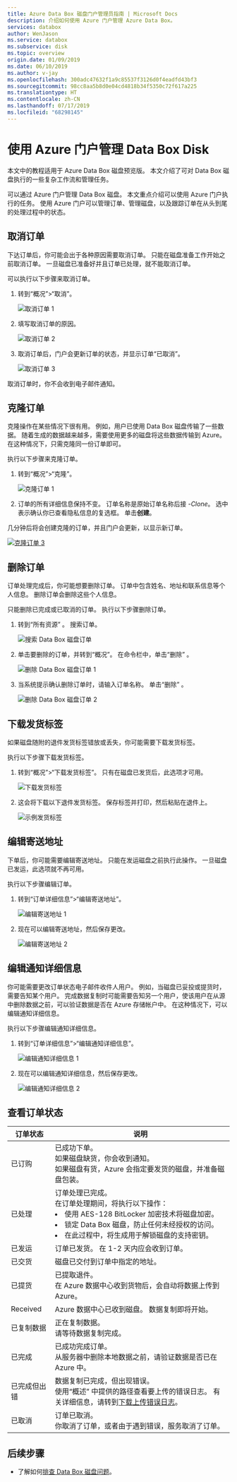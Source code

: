 ```yaml
---
title: Azure Data Box 磁盘门户管理员指南 | Microsoft Docs
description: 介绍如何使用 Azure 门户管理 Azure Data Box。
services: databox
author: WenJason
ms.service: databox
ms.subservice: disk
ms.topic: overview
origin.date: 01/09/2019
ms.date: 06/10/2019
ms.author: v-jay
ms.openlocfilehash: 300adc47632f1a9c85537f3126d0f4eadfd43bf3
ms.sourcegitcommit: 98cc8aa5b8d0e04cd4818b34f5350c72f617a225
ms.translationtype: HT
ms.contentlocale: zh-CN
ms.lasthandoff: 07/17/2019
ms.locfileid: "68298145"
---
```

# <a name="use-azure-portal-to-administer-your-data-box-disk"></a>使用 Azure 门户管理 Data Box Disk

本文中的教程适用于 Azure Data Box 磁盘预览版。 本文介绍了可对 Data Box 磁盘执行的一些复杂工作流和管理任务。 

可以通过 Azure 门户管理 Data Box 磁盘。 本文重点介绍可以使用 Azure 门户执行的任务。 使用 Azure 门户可以管理订单、管理磁盘，以及跟踪订单在从头到尾的处理过程中的状态。

## <a name="cancel-an-order"></a>取消订单

下达订单后，你可能会出于各种原因需要取消订单。 只能在磁盘准备工作开始之前取消订单。 一旦磁盘已准备好并且订单已处理，就不能取消订单。 

可以执行以下步骤来取消订单。

1.  转到“概况”>“取消”。  

    ![取消订单 1](media/data-box-portal-ui-admin/cancel-order1.png)

2.  填写取消订单的原因。  

    ![取消订单 2](media/data-box-portal-ui-admin/cancel-order2.png)

3.  取消订单后，门户会更新订单的状态，并显示订单“已取消”。 

    ![取消订单 3](media/data-box-portal-ui-admin/cancel-order3.png)

取消订单时，你不会收到电子邮件通知。

## <a name="clone-an-order"></a>克隆订单

克隆操作在某些情况下很有用。 例如，用户已使用 Data Box 磁盘传输了一些数据。 随着生成的数据越来越多，需要使用更多的磁盘将这些数据传输到 Azure。 在这种情况下，只需克隆同一份订单即可。

执行以下步骤来克隆订单。

1.  转到“概况”>“克隆”。  

    ![克隆订单 1](media/data-box-portal-ui-admin/clone-order1.png)

2.  订单的所有详细信息保持不变。 订单名称是原始订单名称后接 *-Clone*。 选中表示确认你已查看隐私信息的复选框。 单击**创建**。    

几分钟后将会创建克隆的订单，并且门户会更新，以显示新订单。

[![克隆订单 3](media/data-box-portal-ui-admin/clone-order3.png)](media/data-box-portal-ui-admin/clone-order3.png#lightbox) 

## <a name="delete-order"></a>删除订单

订单处理完成后，你可能想要删除订单。 订单中包含姓名、地址和联系信息等个人信息。 删除订单会删除这些个人信息。

只能删除已完成或已取消的订单。 执行以下步骤删除订单。

1. 转到“所有资源”  。 搜索订单。

    ![搜索 Data Box 磁盘订单](media/data-box-portal-ui-admin/search-data-box-disk-orders.png)

2. 单击要删除的订单，并转到“概况”。  在命令栏中，单击“删除”  。

    ![删除 Data Box 磁盘订单 1](media/data-box-portal-ui-admin/delete-order1.png)

3. 当系统提示确认删除订单时，请输入订单名称。 单击“删除”  。

     ![删除 Data Box 磁盘订单 2](media/data-box-portal-ui-admin/delete-order2.png)


## <a name="download-shipping-label"></a>下载发货标签

如果磁盘随附的退件发货标签错放或丢失，你可能需要下载发货标签。 

执行以下步骤下载发货标签。
1.  转到“概况”>“下载发货标签”。  只有在磁盘已发货后，此选项才可用。 

    ![下载发货标签](media/data-box-portal-ui-admin/download-shipping-label.png)

2.  这会将下载以下退件发货标签。 保存标签并打印，然后粘贴在退件上。

    ![示例发货标签](media/data-box-portal-ui-admin/example-shipping-label.png)

## <a name="edit-shipping-address"></a>编辑寄送地址

下单后，你可能需要编辑寄送地址。 只能在发运磁盘之前执行此操作。 一旦磁盘已发运，此选项就不再可用。

执行以下步骤编辑订单。

1. 转到“订单详细信息”>“编辑寄送地址”。 

    ![编辑寄送地址 1](media/data-box-portal-ui-admin/edit-shipping-address1.png)

2. 现在可以编辑寄送地址，然后保存更改。

    ![编辑寄送地址 2](media/data-box-portal-ui-admin/edit-shipping-address2.png)

## <a name="edit-notification-details"></a>编辑通知详细信息

你可能需要更改订单状态电子邮件收件人用户。 例如，当磁盘已妥投或提货时，需要告知某个用户。 完成数据复制时可能需要告知另一个用户，使该用户在从源中删除数据之前，可以验证数据是否在 Azure 存储帐户中。 在这种情况下，可以编辑通知详细信息。

执行以下步骤编辑通知详细信息。

1. 转到“订单详细信息”>“编辑通知详细信息”。 

    ![编辑通知详细信息 1](media/data-box-portal-ui-admin/edit-notification-details1.png)

2. 现在可以编辑通知详细信息，然后保存更改。
 
    ![编辑通知详细信息 2](media/data-box-portal-ui-admin/edit-notification-details2.png)

## <a name="view-order-status"></a>查看订单状态

|订单状态 |说明 |
|---------|---------|
|已订购     | 已成功下单。 <br> 如果磁盘缺货，你会收到通知。 <br>如果磁盘有货，Azure 会指定要发货的磁盘，并准备磁盘包装。        |
|已处理     | 订单处理已完成。 <br> 在订单处理期间，将执行以下操作：<li>使用 AES-128 BitLocker 加密技术将磁盘加密。 </li> <li>锁定 Data Box 磁盘，防止任何未经授权的访问。</li><li>在此过程中，将生成用于解锁磁盘的支持密钥。</li>        |
|已发运     | 订单已发货。 在 1-2 天内应会收到订单。        |
|已交货     | 磁盘已交付到订单中指定的地址。        |
|已提货     |已提取退件。 <br> 在 Azure 数据中心收到货物后，会自动将数据上传到 Azure。         |
|Received     | Azure 数据中心已收到磁盘。 数据复制即将开始。        |
|已复制数据     |正在复制数据。<br> 请等待数据复制完成。         |
|已完成       |已成功完成订单。<br> 从服务器中删除本地数据之前，请验证数据是否已在 Azure 中。         |
|已完成但出错| 数据复制已完成，但出现错误。 <br> 使用“概述”  中提供的路径查看要上传的错误日志。 有关详细信息，请转到[下载上传错误日志](data-box-disk-troubleshoot-upload.md#download-logs)。   |
|已取消            |订单已取消。 <br> 你取消了订单，或者由于遇到错误，服务取消了订单。     |



## <a name="next-steps"></a>后续步骤

- 了解如何[排查 Data Box 磁盘问题](data-box-disk-troubleshoot.md)。
